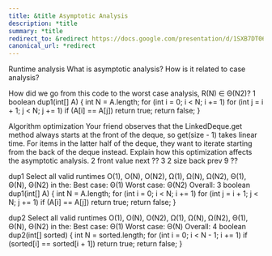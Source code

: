 ```yaml
---
title: &title Asymptotic Analysis
description: *title
summary: *title
redirect_to: &redirect https://docs.google.com/presentation/d/1SXB7DT06Ec4u0okc4UqVpomREXEkyq2WOmXet57Syec/edit?usp=sharing
canonical_url: *redirect
---
```


Runtime analysis
What is asymptotic analysis? How is it related to case analysis?


How did we go from this code to the worst case analysis, R(N) ∈ Θ(N2)?
1
boolean dup1(int[] A) {
    int N = A.length;
    for (int i = 0; i < N; i += 1)
        for (int j = i + 1; j < N; j += 1)
            if (A[i] == A[j])
                return true;
    return false;
}

Algorithm optimization
Your friend observes that the LinkedDeque.get method always starts at the front of the deque, so get(size - 1) takes linear time. For items in the latter half of the deque, they want to iterate starting from the back of the deque instead.
Explain how this optimization affects the asymptotic analysis.
2
front
value
 next
??
3
2
size
back
 prev
9
??

dup1
Select all valid runtimes O(1), O(N), O(N2), Ω(1), Ω(N), Ω(N2), Θ(1), Θ(N), Θ(N2) in the:
Best case:									 Θ(1)
Worst case:											   Θ(N2)
Overall:
3
boolean dup1(int[] A) {
    int N = A.length;
    for (int i = 0; i < N; i += 1)
        for (int j = i + 1; j < N; j += 1)
            if (A[i] == A[j])
                return true;
    return false;
}

dup2
Select all valid runtimes O(1), O(N), O(N2), Ω(1), Ω(N), Ω(N2), Θ(1), Θ(N), Θ(N2) in the:
Best case:									 Θ(1)
Worst case:										  Θ(N)
Overall:
4
boolean dup2(int[] sorted) {
    int N = sorted.length;
    for (int i = 0; i < N - 1; i += 1)
        if (sorted[i] == sorted[i + 1])
            return true;
    return false;
}
